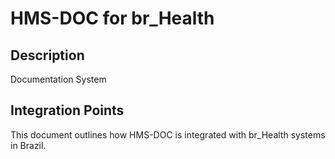 # HMS-DOC for br_Health

## Description

Documentation System

## Integration Points

This document outlines how HMS-DOC is integrated with br_Health systems in Brazil.

